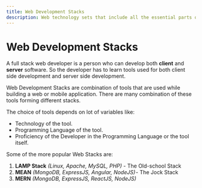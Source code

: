 ```yaml
---
title: Web Development Stacks
description: Web technology sets that include all the essential parts of a modern app - the frontend framework, the backend solution and the database.
---
```


# Web Development Stacks

A full stack web developer is a person who can develop both **client** and **server** software. So the developer has to learn tools used for both client side development and server side development.

Web Development Stacks are combination of tools that are used while building a web or mobile application. There are many combination of these tools forming different stacks.

The choice of tools depends on lot of variables like:

- Technology of the tool.
- Programming Language of the tool.
- Proficiency of the Developer in the Programming Language or the tool itself.

Some of the more popular Web Stacks are:

1. **LAMP Stack** _(Linux, Apache, MySQL, PHP)_ - The Old-school Stack
2. **MEAN** *(MongoDB, ExpressJS, Angular, NodeJS)* - The Jock Stack
3. **MERN** _(MongoDB, ExpressJS, ReactJS, NodeJS)_

